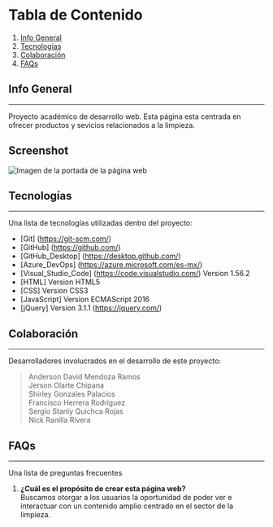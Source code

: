 # Tabla de Contenido
1. [Info General](#info-general)
2. [Tecnologías](#tecnologías)
3. [Colaboración](#colaboración)
4. [FAQs](#faqs)
## Info General
***
Proyecto académico de desarrollo web. Esta página esta centrada en ofrecer productos y sevicios relacionados a la limpieza. 
## Screenshot
![Imagen de la portada de la página web](#)
## Tecnologías
***
Una lista de tecnologías utilizadas dentro del proyecto:
* [Git] (https://git-scm.com/)
* [GitHub] (https://github.com/)
* [GitHub_Desktop] (https://desktop.github.com/)
* [Azure_DevOps] (https://azure.microsoft.com/es-mx/)
* [Visual_Studio_Code] (https://code.visualstudio.com/) Version 1.56.2
* [HTML] Version HTML5
* [CSS] Version CSS3
* [JavaScript] Version ECMAScript 2016
* [jQuery] Version 3.1.1 (https://jquery.com/) 
## Colaboración
***
Desarrolladores involucrados en el desarrollo de este proyecto:
> Anderson David Mendoza Ramos  
> Jerson Olarte Chipana  
> Shirley Gonzales Palacios  
> Francisco Herrera Rodríguez  
> Sergio Stanly Quichca Rojas  
> Nick Ranilla Rivera  
## FAQs
***
Una lista de preguntas frecuentes
1. **¿Cuál es el propósito de crear esta página web?**  
Buscamos otorgar a los usuarios la oportunidad de poder ver e interactuar con un contenido amplio centrado en el sector de la limpieza.